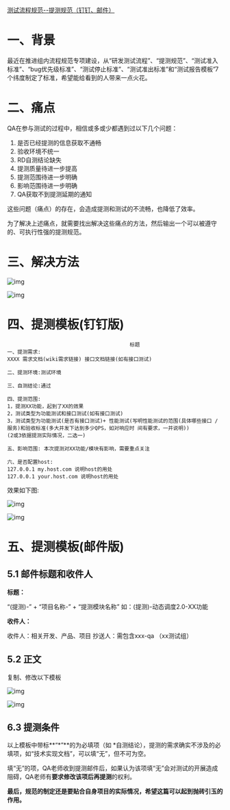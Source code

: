 [测试流程规范--提测规范（钉钉、邮件）](https://www.cnblogs.com/ailiailan/p/13427335.html)

# 一、背景

最近在推进组内流程规范专项建设，从“研发测试流程”、“提测规范”、“测试准入标准”、“bug优先级标准”、“测试停止标准”、“测试准出标准”和“测试报告模板”7个纬度制定了标准，希望能给看到的人带来一点火花。

# 二、痛点

QA在参与测试的过程中，相信或多或少都遇到过以下几个问题：

1. 是否已经提测的信息获取不通畅
2. 验收环境不统一
3. RD自测结论缺失
4. 提测质量待进一步提高
5. 提测范围待进一步明确
6. 影响范围待进一步明确
7. QA获取不到提测延期的通知

这些问题（痛点）的存在，会造成提测和测试的不流畅，也降低了效率。

为了解决上述痛点，就需要找出解决这些痛点的方法，然后输出一个可以被遵守的、可执行性强的提测规范。

# 三、解决方法

![img](https://img2020.cnblogs.com/blog/907091/202008/907091-20200803170123799-1236633715.png)

![img](https://img2020.cnblogs.com/blog/907091/202008/907091-20200803170257927-634519029.png)

# 四、提测模板(钉钉版)

```
                                        标题 
一、提测需求:
XXXX 需求文档(wiki需求链接) 接口文档链接(如有接口测试) 

二、提测环境:测试环境

三、自测结论:通过

四、提测范围:
1，提测XX功能，起到了XX的效果
2，测试类型为功能测试和接口测试(如有接口测试)
3，测试类型为功能测试(是否有接口测试)+ 性能测试(写明性能测试的范围(具体哪些接口 / 服务)和验收标准(多大并发下达到多少QPS，如对响应时 间有要求，一并说明))
(2或3依据提测实际情况，二选一) 

五、影响范围: 本次提测对XX功能/模块有影响，需要重点关注 

六、是否配置host:
127.0.0.1 my.host.com 说明host的用处 
127.0.0.1 your.host.com 说明host的用处                        
```

效果如下图: 

![img](https://img2020.cnblogs.com/blog/907091/202008/907091-20200803170824697-1678411664.png)

![img](https://img2020.cnblogs.com/blog/907091/202008/907091-20200803170955811-28035345.png)

# 五、提测模板(邮件版)

## 5.1 邮件标题和收件人

**标题：**

“(提测)-” + “项目名称-” + “提测模块名称” 如：(提测)-动态调度2.0-XX功能

**收件人：**

收件人：相关开发、产品、项目   抄送人：需包含xxx-qa （xx测试组）

## 5.2 正文

复制、修改以下模板

![img](https://img2020.cnblogs.com/blog/907091/202011/907091-20201102163033319-1467655143.png)

![img](https://img2020.cnblogs.com/blog/907091/202011/907091-20201102163110521-868257417.png)

## 6.3 提测条件

以上模板中带标**“\*”**的为必填项（如 *自测结论），提测的需求确实不涉及的必填项，如“技术实现文档”，可以填“无”，但不可为空。

填“无”的项，QA老师收到提测邮件后，如果认为该项填“无”会对测试的开展造成阻碍，QA老师有**要求修改该项后再提测**的权利。

**最后，规范的制定还是要贴合自身项目的实际情况，希望这篇可以起到抛砖引玉的作用。**